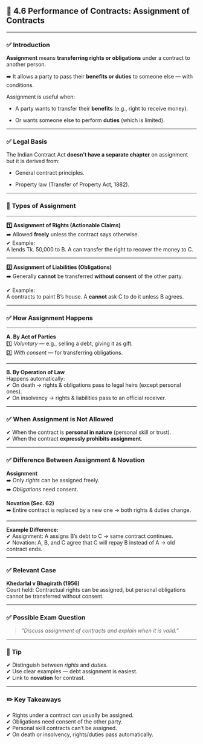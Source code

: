 
## 📑 **4.6 Performance of Contracts: Assignment of Contracts**

---

### ✅ **Introduction**

**Assignment** means **transferring rights or obligations** under a contract to another person.

➡️ It allows a party to pass their **benefits or duties** to someone else — with conditions.

Assignment is useful when:

- A party wants to transfer their **benefits** (e.g., right to receive money).
    
- Or wants someone else to perform **duties** (which is limited).
    

---

### ✅ **Legal Basis**

The Indian Contract Act **doesn’t have a separate chapter** on assignment but it is derived from:

- General contract principles.
    
- Property law (Transfer of Property Act, 1882).
    

---

### 🔹 **Types of Assignment**

---

**1️⃣ Assignment of Rights (Actionable Claims)**  
➡️ Allowed **freely** unless the contract says otherwise.  
✔ Example:  
A lends Tk. 50,000 to B. A can transfer the right to recover the money to C.

---

**2️⃣ Assignment of Liabilities (Obligations)**  
➡️ Generally **cannot** be transferred **without consent** of the other party.

✔ Example:  
A contracts to paint B’s house. A **cannot** ask C to do it unless B agrees.

---

### ✅ **How Assignment Happens**

---

**A. By Act of Parties**  
1️⃣ _Voluntary_ — e.g., selling a debt, giving it as gift.  
2️⃣ _With consent_ — for transferring obligations.

---

**B. By Operation of Law**  
Happens automatically:  
✔ On death → rights & obligations pass to legal heirs (except personal ones).  
✔ On insolvency → rights & liabilities pass to an official receiver.

---

### ✅ **When Assignment is Not Allowed**

✔ When the contract is **personal in nature** (personal skill or trust).  
✔ When the contract **expressly prohibits assignment**.

---

### ✅ **Difference Between Assignment & Novation**

**Assignment**  
➡️ Only _rights_ can be assigned freely.  
➡️ _Obligations_ need consent.

**Novation (Sec. 62)**  
➡️ Entire contract is replaced by a new one → both rights & duties change.

---

**Example Difference:**  
✔ Assignment: A assigns B’s debt to C → same contract continues.  
✔ Novation: A, B, and C agree that C will repay B instead of A → old contract ends.

---

### ✅ **Relevant Case**

**Khedarlal v Bhagirath (1956)**  
Court held: Contractual rights can be assigned, but personal obligations cannot be transferred without consent.

---

### ✅ **Possible Exam Question**

> _“Discuss assignment of contracts and explain when it is valid.”_

---

### 📌 **Tip**

✔ Distinguish between _rights_ and _duties_.  
✔ Use clear examples — debt assignment is easiest.  
✔ Link to **novation** for contrast.

---

### ✏️ **Key Takeaways**

✔ Rights under a contract can usually be assigned.  
✔ Obligations need consent of the other party.  
✔ Personal skill contracts can’t be assigned.  
✔ On death or insolvency, rights/duties pass automatically.
